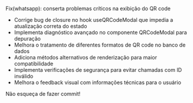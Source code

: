 Fix(whatsapp): conserta problemas críticos na exibição do QR code

- Corrige bug de closure no hook useQRCodeModal que impedia a atualização correta do estado
- Implementa diagnóstico avançado no componente QRCodeModal para depuração
- Melhora o tratamento de diferentes formatos de QR code no banco de dados
- Adiciona métodos alternativos de renderização para maior compatibilidade
- Implementa verificações de segurança para evitar chamadas com ID inválido
- Melhora o feedback visual com informações técnicas para o usuário

Não esqueça de fazer commit! 